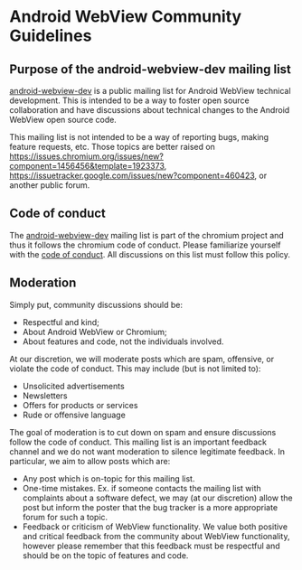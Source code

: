# Android WebView Community Guidelines

## Purpose of the android-webview-dev mailing list

[android-webview-dev] is a public mailing list for Android WebView technical
development. This is intended to be a way to foster open source collaboration
and have discussions about technical changes to the Android WebView open source
code.

This mailing list is not intended to be a way of reporting bugs, making feature
requests, etc. Those topics are better raised on
https://issues.chromium.org/issues/new?component=1456456&template=1923373,
https://issuetracker.google.com/issues/new?component=460423, or another public
forum.

## Code of conduct

The [android-webview-dev] mailing list is part of the chromium project and thus
it follows the chromium code of conduct. Please familiarize yourself with the
[code of conduct]. All discussions on this list must follow this policy.

## Moderation

Simply put, community discussions should be:

* Respectful and kind;
* About Android WebView or Chromium;
* About features and code, not the individuals involved.

At our discretion, we will moderate posts which are spam, offensive, or violate
the code of conduct. This may include (but is not limited to):

* Unsolicited advertisements
* Newsletters
* Offers for products or services
* Rude or offensive language

The goal of moderation is to cut down on spam and ensure discussions follow the
code of conduct. This mailing list is an important feedback channel and we do
not want moderation to silence legitimate feedback. In particular, we aim to
allow posts which are:

* Any post which is on-topic for this mailing list.
* One-time mistakes. Ex. if someone contacts the mailing list with complaints
  about a software defect, we may (at our discretion) allow the post but inform
  the poster that the bug tracker is a more appropriate forum for such a topic.
* Feedback or criticism of WebView functionality. We value both positive and
  critical feedback from the community about WebView functionality, however
  please remember that this feedback must be respectful and should be on the
  topic of features and code.

[android-webview-dev]: https://groups.google.com/a/chromium.org/forum/#!forum/android-webview-dev
[code of conduct]: https://chromium.googlesource.com/chromium/src/+/HEAD/CODE_OF_CONDUCT.md
